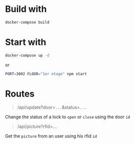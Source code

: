 # Build with

```zsh
docker-compose build
```

# Start with

```zsh
docker-compose up -d
```

or

```zsh
PORT=3002 FLOOR="1er etage" npm start
```

# Routes

> /api/update?door=`...`&status=`...`

Change the status of a lock to `open` or `close` using the door `id`

> /api/picture?rfid=...

Get the `picture` from an user using his rfid `id`

